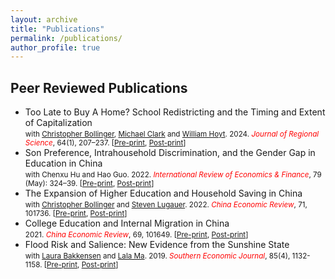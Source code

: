 ```yaml
---
layout: archive
title: "Publications"
permalink: /publications/
author_profile: true
---
```



<h2>Peer Reviewed Publications</h2>
<ul>
  <li>Too Late to Buy A Home? School Redistricting and the Timing and Extent of Capitalization
      <br><small>with <a href="http://christopherbollinger.com/">Christopher Bollinger</a>, <a
          href="http://gatton.uky.edu/faculty-research/faculty/clark-michael">Michael Clark</a> and <a
          href="http://gattonweb.uky.edu/Faculty/hoytw/">William Hoyt</a>. 2024. <i>
          <font color="red">Journal of Regional Science</font></i>, 64(1), 207–237. [<a href="paper/manuscript_schoolboundaries.pdf" target="_new">Pre-print</a>, <a
          href="https://doi.org/10.1111/jors.12672" target="_new">Post-print</a>]</small></li>
  <li>Son Preference, Intrahousehold Discrimination, and the Gender Gap in Education in China
                  <br><small>with Chenxu Hu and Hao Guo. 2022. <i>
                      <font color="red">International Review of Economics & Finance</font></i>, 79 (May): 324–39. [<a href="paper/manuscript_gender_gap.pdf" target="_new">Pre-print</a>, <a
                      href="https://doi.org/10.1016/j.iref.2022.02.007" target="_new">Post-print</a>]</small></li>
  <li>The Expansion of Higher Education and Household Saving in China
                  <br><small>with <a href="http://christopherbollinger.com/">Christopher Bollinger</a> and <a
                      href="http://www.uky.edu/~slu239/">Steven Lugauer</a>. 2022. <i>
                      <font color="red">China Economic Review</font></i>, 71, 101736. [<a href="paper/manuscript_china_saving.pdf" target="_new">Pre-print</a>, <a
                      href="https://doi.org/10.1016/j.chieco.2021.101736" target="_new">Post-print</a>]</small></li>
  <li>College Education and Internal Migration in China
                  <br><small>2021. <i>
                      <font color="red">China Economic Review</font></i>, 69, 101649. [<a href="paper/manuscript_migration.pdf" target="_new">Pre-print</a>, <a
                      href="https://doi.org/10.1016/j.chieco.2021.101649" target="_new">Post-print</a>]</small></li>
  <li>Flood Risk and Salience: New Evidence from the Sunshine State
                  <br><small>with <a href="http://www.laurabakkensen.com/">Laura Bakkensen</a> and <a
                      href="https://sites.google.com/site/lalaxma/home">Lala Ma</a>. 2019. <i>
                      <font color="red">Southern Economic Journal</font></i>, 85(4), 1132-1158. [<a href="paper/bakkensen_ding_ma_sej.pdf" target="_new">Pre-print</a>, <a
                      href="https://doi.org/10.1002/soej.12327" target="_new">Post-print</a>]</small></li>
</ul>
